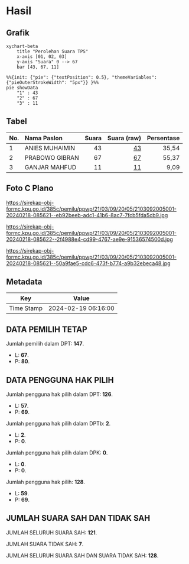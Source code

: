 # Hasil

## Grafik

```mermaid
xychart-beta
    title "Perolehan Suara TPS"
    x-axis [01, 02, 03]
    y-axis "Suara" 0 --> 67
    bar [43, 67, 11]
```

```mermaid
%%{init: {"pie": {"textPosition": 0.5}, "themeVariables": {"pieOuterStrokeWidth": "5px"}} }%%
pie showData
    "1" : 43
    "2" : 67
    "3" : 11
```

## Tabel

| No. | Nama Paslon    | Suara | Suara (raw) | Persentase |
|:--- |:-------------- | -----:| -----------:| ----------:|
| 1   | ANIES MUHAIMIN | 43    | [43][p-1]   | 35,54      |
| 2   | PRABOWO GIBRAN | 67    | [67][p-2]   | 55,37      |
| 3   | GANJAR MAHFUD  | 11    | [11][p-3]   | 9,09       |


[p-1]: https://github.com/gigit-pemilu/pemilu-2024-21-kepulauan-riau/blob/main/pilpres/hitung-suara/sub/21-kepulauan-riau/sub/03-natuna/sub/09-subi/sub/2005-terayak/sub/001-tps/sub/paslon-1.txt
[p-2]: https://github.com/gigit-pemilu/pemilu-2024-21-kepulauan-riau/blob/main/pilpres/hitung-suara/sub/21-kepulauan-riau/sub/03-natuna/sub/09-subi/sub/2005-terayak/sub/001-tps/sub/paslon-2.txt
[p-3]: https://github.com/gigit-pemilu/pemilu-2024-21-kepulauan-riau/blob/main/pilpres/hitung-suara/sub/21-kepulauan-riau/sub/03-natuna/sub/09-subi/sub/2005-terayak/sub/001-tps/sub/paslon-3.txt

## Foto C Plano

https://sirekap-obj-formc.kpu.go.id/385c/pemilu/ppwp/21/03/09/20/05/2103092005001-20240218-085621--eb92beeb-adc1-41b6-8ac7-7fcb5fda5cb9.jpg

https://sirekap-obj-formc.kpu.go.id/385c/pemilu/ppwp/21/03/09/20/05/2103092005001-20240218-085622--2f4988e4-cd99-4767-ae9e-91536574500d.jpg

https://sirekap-obj-formc.kpu.go.id/385c/pemilu/ppwp/21/03/09/20/05/2103092005001-20240218-085621--50a9fae5-cdc6-473f-b774-a9b32ebeca48.jpg


## Metadata

| Key        | Value               |
| ---------- | ------------------- |
| Time Stamp | 2024-02-19 06:16:00 |


## DATA PEMILIH TETAP

Jumlah pemilih dalam DPT: **147**.
 * L: **67**.
 * P: **80**.

## DATA PENGGUNA HAK PILIH

Jumlah pengguna hak pilih dalam DPT: **126**.
 * L: **57**.
 * P: **69**.

Jumlah pengguna hak pilih dalam DPTb: **2**.
 * L: **2**.
 * P: **0**.

Jumlah pengguna hak pilih dalam DPK: **0**.
 * L: **0**.
 * P: **0**.

Jumlah pengguna hak pilih: **128**.
 * L: **59**.
 * P: **69**.

## JUMLAH SUARA SAH DAN TIDAK SAH

JUMLAH SELURUH SUARA SAH: **121**.

JUMLAH SUARA TIDAK SAH: **7**.

JUMLAH SELURUH SUARA SAH DAN SUARA TIDAK SAH: **128**.


